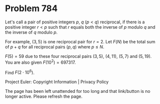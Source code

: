 #   Problem 784

   Let's call a pair of positive integers $p$, $q$ ($p \lt q$) reciprocal, if
   there is a positive integer $r\lt p$ such that $r$ equals both the inverse
   of $p$ modulo $q$ and the inverse of $q$ modulo $p$.

   For example, $(3,5)$ is one reciprocal pair for $r=2$.
   Let $F(N)$ be the total sum of $p+q$ for all reciprocal pairs $(p,q)$
   where $p \le N$.

   $F(5)=59$ due to these four reciprocal pairs $(3,5)$, $(4,11)$, $(5,7)$
   and $(5,19)$.
   You are also given $F(10^2) = 697317$.

   Find $F(2\cdot 10^6)$.

   Project Euler: Copyright Information | Privacy Policy

   The page has been left unattended for too long and that link/button is no
   longer active. Please refresh the page.
